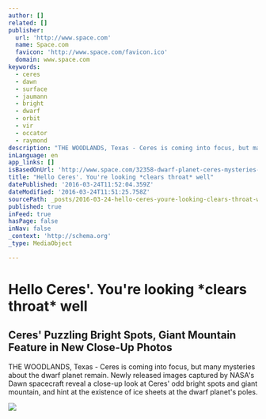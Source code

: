 ```yaml
---
author: []
related: []
publisher:
  url: 'http://www.space.com'
  name: Space.com
  favicon: 'http://www.space.com/favicon.ico'
  domain: www.space.com
keywords:
  - ceres
  - dawn
  - surface
  - jaumann
  - bright
  - dwarf
  - orbit
  - vir
  - occator
  - raymond
description: "THE WOODLANDS, Texas - Ceres is coming into focus, but many mysteries about the dwarf planet remain. Newly released images captured by NASA's Dawn spacecraft reveal a close-up look at Ceres' odd bright spots and giant mountain, and hint at the existence of ice sheets at the dwarf planet's poles."
inLanguage: en
app_links: []
isBasedOnUrl: 'http://www.space.com/32358-dwarf-planet-ceres-mysteries-photos.html'
title: "Hello Ceres'. You're looking *clears throat* well"
datePublished: '2016-03-24T11:52:04.359Z'
dateModified: '2016-03-24T11:51:25.758Z'
sourcePath: _posts/2016-03-24-hello-ceres-youre-looking-clears-throat-well.md
published: true
inFeed: true
hasPage: false
inNav: false
_context: 'http://schema.org'
_type: MediaObject

---
```

# Hello Ceres'. You're looking \*clears throat\* well

<article style=""><h1>Ceres' Puzzling Bright Spots, Giant Mountain Feature in New Close-Up Photos</h1><p>THE WOODLANDS, Texas - Ceres is coming into focus, but many mysteries about the dwarf planet remain. Newly released images captured by NASA's Dawn spacecraft reveal a close-up look at Ceres' odd bright spots and giant mountain, and hint at the existence of ice sheets at the dwarf planet's poles.</p><img src="http://www.space.com/images/i/000/054/292/original/ceres-occator-crater-bright-spots.jpg?interpolation=lanczos-none&amp;downsize=*:1000" /></article>
